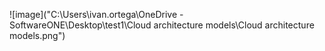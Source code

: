 ![image]("C:\Users\ivan.ortega\OneDrive - SoftwareONE\Desktop\test1\Cloud architecture models\Cloud architecture models.png")


